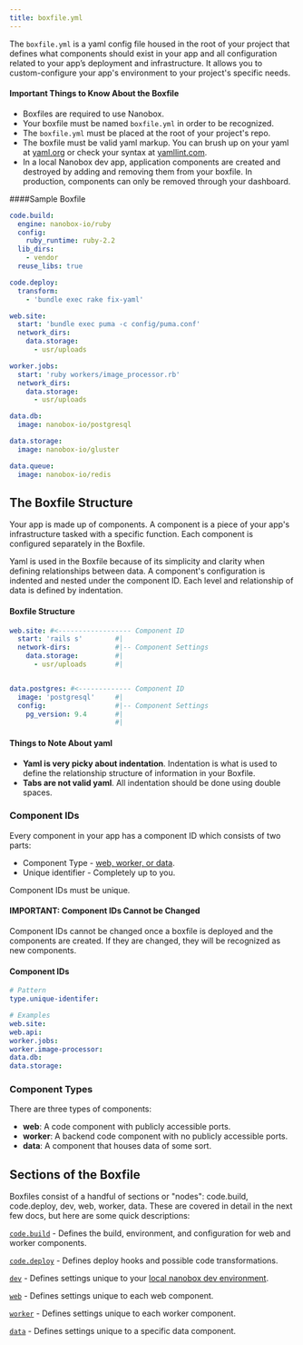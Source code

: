 ```yaml
---
title: boxfile.yml
---
```


The `boxfile.yml` is a yaml config file housed in the root of your project that defines what components should exist in your app and all configuration related to your app’s deployment and infrastructure. It allows you to custom-configure your app's environment to your project's specific needs.

#### Important Things to Know About the Boxfile
- Boxfiles are required to use Nanobox.
- Your boxfile must be named `boxfile.yml` in order to be recognized.
- The `boxfile.yml` must be placed at the root of your project's repo.
- The boxfile must be valid yaml markup. You can brush up on your yaml at [yaml.org](http://yaml.org/start.html) or check your syntax at [yamllint.com](http://www.yamllint.com/).
- In a local Nanobox dev app, application components are created and destroyed by adding and removing them from your boxfile. In production, components can only be removed through your dashboard.

####Sample Boxfile
```yaml
code.build:
  engine: nanobox-io/ruby
  config:
    ruby_runtime: ruby-2.2
  lib_dirs:
    - vendor
  reuse_libs: true

code.deploy:
  transform:
    - 'bundle exec rake fix-yaml'

web.site:
  start: 'bundle exec puma -c config/puma.conf'
  network_dirs:
    data.storage:
      - usr/uploads

worker.jobs:
  start: 'ruby workers/image_processor.rb'
  network_dirs:
    data.storage:
      - usr/uploads

data.db:
  image: nanobox-io/postgresql

data.storage:
  image: nanobox-io/gluster

data.queue:
  image: nanobox-io/redis
```

## The Boxfile Structure

Your app is made up of components. A component is a piece of your app's infrastructure tasked with a specific function. Each component is configured separately in the Boxfile.

Yaml is used in the Boxfile because of its simplicity and clarity when defining relationships between data. A component's configuration is indented and nested under the component ID. Each level and relationship of data is defined by indentation.

#### Boxfile Structure

```yaml
web.site: #<------------------ Component ID
  start: 'rails s'        #|
  network-dirs:           #|-- Component Settings
    data.storage:         #|
      - usr/uploads       #|


data.postgres: #<------------- Component ID
  image: 'postgresql'     #|
  config:                 #|-- Component Settings
    pg_version: 9.4       #|
                          #|
```

#### Things to Note About yaml
- **Yaml is very picky about indentation**. Indentation is what is used to define the relationship structure of information in your Boxfile.
- **Tabs are not valid yaml**. All indentation should be done using double spaces.

### Component IDs
Every component in your app has a component ID which consists of two parts:

- Component Type - [web, worker, or data](#component-types).
- Unique identifier - Completely up to you.

Component IDs must be unique.

#### IMPORTANT: Component IDs Cannot be Changed
Component IDs cannot be changed once a boxfile is deployed and the components are created. If they are changed, they will be recognized as new components.

#### Component IDs
```yaml
# Pattern
type.unique-identifer:

# Examples
web.site:
web.api:
worker.jobs:
worker.image-processor:
data.db:
data.storage:
```

### Component Types
There are three types of components:

- **web**: A code component with publicly accessible ports.
- **worker**: A backend code component with no publicly accessible ports.
- **data**: A component that houses data of some sort.

## Sections of the Boxfile
Boxfiles consist of a handful of sections or "nodes": code.build, code.deploy, dev, web, worker, data. These are covered in detail in the next few docs, but here are some quick descriptions:

[`code.build`](/app-config/boxfile/code-build/) - Defines the build, environment, and configuration for web and worker components.

[`code.deploy`](/app-config/boxfile/code-deploy/) - Defines deploy hooks and possible code transformations.

[`dev`](/app-config/boxfile/dev) - Defines settings unique to your [local nanobox dev environment](/local-dev/).  

[`web`](/app-config/boxfile/web/) - Defines settings unique to each web component.  

[`worker`](/app-config/boxfile/worker/) - Defines settings unique to each worker component.  

[`data`](/app-config/boxfile/data/) - Defines settings unique to a specific data component.  
